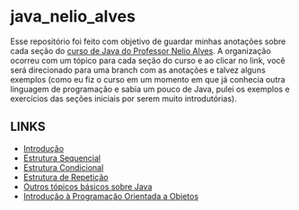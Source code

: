# java_nelio_alves

Esse repositório foi feito com objetivo de guardar minhas anotações sobre cada seção do [curso de Java do Professor Nelio Alves](https://www.udemy.com/course/java-curso-completo/).
A organização ocorreu com um tópico para cada seção do curso e ao clicar no link, você será direcionado para uma branch com as anotações e talvez alguns exemplos (como eu fiz o curso em um momento em que já conhecia outra linguagem de programação e sabia um pouco de Java, pulei os exemplos e exercícios das seções iniciais por serem muito introdutórias).

## LINKS

- [Introdução](https://github.com/albertoscandido/java_nelio_alves/tree/introduction)
- [Estrutura Sequencial](https://github.com/albertoscandido/java_nelio_alves/tree/sequential_structure)
- [Estrutura Condicional](https://github.com/albertoscandido/java_nelio_alves/tree/conditional_structure)
- [Estrutura de Repetição](https://github.com/albertoscandido/java_nelio_alves/tree/repetitive_structure)
- [Outros tópicos básicos sobre Java](https://github.com/albertoscandido/java_nelio_alves/tree/other_basic_java_topics)
- [Introdução à Programação Orientada a Objetos](https://github.com/albertoscandido/java_nelio_alves/tree/introduction-to-object-oriented-programming)